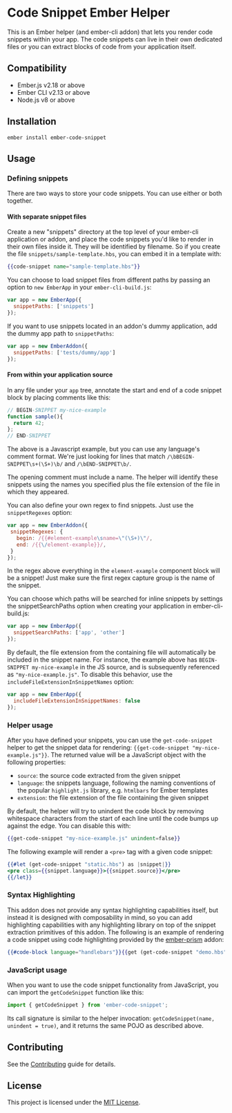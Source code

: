 Code Snippet Ember Helper
============================

This is an Ember helper (and ember-cli addon) that lets you render
code snippets within your app. The code snippets can live in their own
dedicated files or you can extract blocks of code from your
application itself.

Compatibility
------------------------------------------------------------------------------

* Ember.js v2.18 or above
* Ember CLI v2.13 or above
* Node.js v8 or above

Installation
------------------------------------------------------------------------------

```
ember install ember-code-snippet
```

Usage
------------------------------------------------------------------------------

### Defining snippets

There are two ways to store your code snippets. You can use either or
both together.

#### With separate snippet files

Create a new "snippets" directory at the top level of your ember-cli
application or addon, and place the code snippets you'd like to render in their
own files inside it. They will be identified by filename. So if you
create the file `snippets/sample-template.hbs`, you can embed it in a
template with:

```hbs
{{code-snippet name="sample-template.hbs"}}
```

You can choose to load snippet files from different paths by passing
an option to `new EmberApp` in your `ember-cli-build.js`:

```js
var app = new EmberApp({
  snippetPaths: ['snippets']
});
```

If you want to use snippets located in an addon's dummy application,
add the dummy app path to `snippetPaths`:

```js
var app = new EmberAddon({
  snippetPaths: ['tests/dummy/app']
});
```

#### From within your application source

In any file under your `app` tree, annotate the start and end of a
code snippet block by placing comments like this:

```js
// BEGIN-SNIPPET my-nice-example
function sample(){
  return 42;
};
// END-SNIPPET
```

The above is a Javascript example, but you can use any language's
comment format. We're just looking for lines that match
`/\bBEGIN-SNIPPET\s+(\S+)\b/` and `/\bEND-SNIPPET\b/`.

The opening comment must include a name. The helper will identify
these snippets using the names you specified plus the file extension
of the file in which they appeared. 

You can also define your own regex to find snippets. Just use the `snippetRegexes` option:

```js
var app = new EmberAddon({
 snippetRegexes: {
   begin: /{{#element-example\sname=\"(\S+)\"/,
   end: /{{\/element-example}}/,
 }
});
```

In the regex above everything in the `element-example` component block will be a snippet! Just make sure the first regex capture group is the name of the snippet.

You can choose which paths will be searched for inline snippets by
settings the snippetSearchPaths option when creating your application
in ember-cli-build.js:

```js
var app = new EmberApp({
  snippetSearchPaths: ['app', 'other']
});
```

By default, the file extension from the containing file will automatically be included in the snippet name. For instance, the example above has `BEGIN-SNIPPET my-nice-example` in the JS source, and is subsequently referenced as `"my-nice-example.js"`. To disable this behavior, use the `includeFileExtensionInSnippetNames` option:

```js
var app = new EmberApp({
  includeFileExtensionInSnippetNames: false
});
```

### Helper usage

After you have defined your snippets, you can use the `get-code-snippet` helper to get the snippet data
for rendering: `{{get-code-snippet "my-nice-example.js"}}`. The returned value will be a JavaScript object with the
following properties:

* `source`: the source code extracted from the given snippet
* `language`: the snippets language, following the naming conventions of the popular `highlight.js` library, e.g. `htmlbars` for Ember templates
* `extension`: the file extension of the file containing the given snippet

By default, the helper will try to unindent the code block by
removing whitespace characters from the start of each line until the
code bumps up against the edge. You can disable this with:

```hbs
{{get-code-snippet "my-nice-example.js" unindent=false}}
```

The following example will render a `<pre>` tag with a given code snippet:

```hbs
{{#let (get-code-snippet "static.hbs") as |snippet|}}
<pre class={{snippet.language}}>{{snippet.source}}</pre>
{{/let}}
```

### Syntax Highlighting

This addon does not provide any syntax highlighting capabilities itself, but instead it is designed with composability 
in mind, so you can add highlighting capabilities with any highlighting library on top of the snippet extraction 
primitives of this addon. The following is an example of rendering a code snippet using code highlighting provided by the 
[ember-prism](https://github.com/shipshapecode/ember-prism) addon:

```hbs
{{#code-block language="handlebars"}}{{get (get-code-snippet "demo.hbs") "source"}}{{/code-block}}
```

### JavaScript usage

When you want to use the code snippet functionality from JavaScript, you can import the `getCodeSnippet` function like
this:

```js
import { getCodeSnippet } from 'ember-code-snippet';
```

Its call signature is similar to the helper invocation: `getCodeSnippet(name, unindent = true)`, and it returns the same
POJO as described above.


Contributing
------------------------------------------------------------------------------

See the [Contributing](CONTRIBUTING.md) guide for details.


License
------------------------------------------------------------------------------

This project is licensed under the [MIT License](LICENSE.md).
